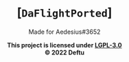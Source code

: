 <div align="center">

# [`DaFlightPorted`]
Made for Aedesius#3652

</div>

<div align="center">

**This project is licensed under [LGPL-3.0][lgpl]**\
**&copy; 2022 Deftu**

</div>

[lgpl]: https://www.gnu.org/licenses/lgpl-3.0.en.html
